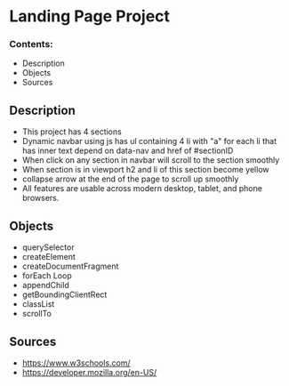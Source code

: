 # Landing Page Project
### Contents:
- Description
- Objects
- Sources
## Description
- This project has 4 sections
- Dynamic navbar using js has ul containing 4 li with "a" for each li that has inner text depend on data-nav and href of #sectionID
- When click on any section in navbar will scroll to the section smoothly
- When section is in viewport h2 and li of this section become yellow
- collapse arrow at the end of the page to scroll up smoothly
- All features are usable across modern desktop, tablet, and phone browsers.
## Objects
- querySelector 
- createElement
- createDocumentFragment
- forEach Loop
- appendChild
- getBoundingClientRect
- classList
- scrollTo
## Sources
- https://www.w3schools.com/
- https://developer.mozilla.org/en-US/
